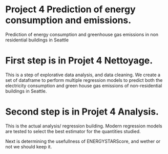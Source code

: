 # Project 4 Prediction of energy consumption and emissions.
Prediction of energy consumption and greenhouse gas emissions in non residential buildings in Seattle

# First step is in Projet 4 Nettoyage.
This is a step of explorative data analysis, and data cleaning. We create a set of dataframe to perform multiple regression models to predict both the electricity consumption and green house gas emissions of non-residential buildings in Seattle.

# Second step is in Projet 4 Analysis.
This is the actual analysis/ regression building. Modern regression models are tested to select the best estimator for the quantities studied.

Next is determining the usefullness of ENERGYSTARScore, and wether or not we should keep it.
